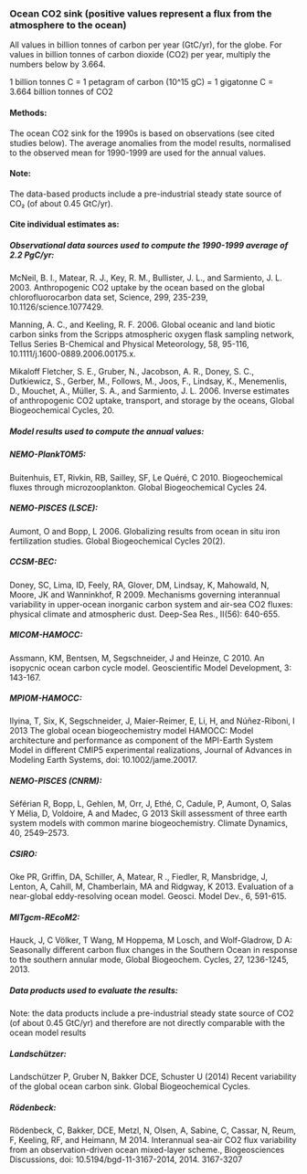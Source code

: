 ### Ocean CO2 sink (positive values represent a flux from the atmosphere to the ocean)

All values in billion tonnes of carbon per year (GtC/yr), for the globe. For values in billion tonnes of carbon dioxide (CO2) per year, multiply the numbers below by 3.664.

1 billion tonnes C = 1 petagram of carbon (10^15 gC) = 1 gigatonne C = 3.664 billion tonnes of CO2


#### Methods:

The ocean CO2 sink for the 1990s is based on observations (see cited studies below). The average anomalies from the model results, normalised to the observed mean for 1990-1999 are used for the annual values.


#### Note:
The data-based products include a pre-industrial steady state source of CO₂ (of about 0.45 GtC/yr).


#### Cite individual estimates as:

##### Observational data sources used to compute the 1990-1999 average of 2.2 PgC/yr:

McNeil, B. I., Matear, R. J., Key, R. M., Bullister, J. L., and Sarmiento, J. L. 2003. Anthropogenic CO2 uptake by the ocean based on the global chlorofluorocarbon data set, Science, 299, 235-239, 10.1126/science.1077429.

Manning, A. C., and Keeling, R. F. 2006. Global oceanic and land biotic carbon sinks from the Scripps atmospheric oxygen flask sampling network, Tellus Series B-Chemical and Physical Meteorology, 58, 95-116, 10.1111/j.1600-0889.2006.00175.x.

Mikaloff Fletcher, S. E., Gruber, N., Jacobson, A. R., Doney, S. C., Dutkiewicz, S., Gerber, M., Follows, M., Joos, F., Lindsay, K., Menemenlis, D., Mouchet, A., Müller, S. A., and Sarmiento, J. L. 2006. Inverse estimates of anthropogenic CO2 uptake, transport, and storage by the oceans, Global Biogeochemical Cycles, 20.

##### Model results used to compute the annual values:

##### NEMO-PlankTOM5:

Buitenhuis, ET, Rivkin, RB, Sailley, SF, Le Quéré, C 2010. Biogeochemical fluxes through microzooplankton. Global Biogeochemical Cycles 24.

##### NEMO-PISCES (LSCE):

Aumont, O and Bopp, L 2006. Globalizing results from ocean in situ iron fertilization studies. Global Biogeochemical Cycles 20(2).

##### CCSM-BEC:

Doney, SC, Lima, ID, Feely, RA, Glover, DM, Lindsay, K, Mahowald, N, Moore, JK and Wanninkhof, R 2009. Mechanisms governing interannual variability in upper-ocean inorganic carbon system and air-sea CO2 fluxes: physical climate and atmospheric dust. Deep-Sea Res., II(56): 640-655.

##### MICOM-HAMOCC:

Assmann, KM, Bentsen, M, Segschneider, J and Heinze, C 2010. An isopycnic ocean carbon cycle model. Geoscientific Model Development, 3: 143-167.

##### MPIOM-HAMOCC:

Ilyina, T, Six, K, Segschneider, J, Maier-Reimer, E, Li, H, and Núñez-Riboni, I 2013 The global ocean biogeochemistry model HAMOCC: Model architecture and performance as component of the MPI-Earth System Model in different CMIP5 experimental realizations, Journal of Advances in Modeling Earth Systems, doi: 10.1002/jame.20017.

##### NEMO-PISCES (CNRM):

Séférian R, Bopp, L, Gehlen, M, Orr, J, Ethé, C, Cadule, P, Aumont, O, Salas Y Mélia, D, Voldoire, A and Madec, G 2013 Skill assessment of three earth system models with common marine biogeochemistry. Climate Dynamics, 40, 2549–2573.

##### CSIRO:

Oke PR, Griffin, DA, Schiller, A, Matear, R ., Fiedler, R, Mansbridge, J, Lenton, A, Cahill, M, Chamberlain, MA and Ridgway, K 2013. Evaluation of a near-global eddy-resolving ocean model. Geosci. Model Dev., 6, 591-615.

##### MITgcm-REcoM2:

Hauck, J, C Völker, T Wang, M Hoppema, M Losch, and Wolf-Gladrow, D A: Seasonally different carbon flux changes in the Southern Ocean in response to the southern annular mode, Global Biogeochem. Cycles, 27, 1236-1245, 2013.

##### Data products used to evaluate the results:

Note: the data products include a pre-industrial steady state source of CO2 (of about 0.45 GtC/yr) and therefore are not directly comparable with the ocean model results

##### Landschützer:

Landschützer P, Gruber N, Bakker DCE, Schuster U (2014) Recent variability of the global ocean carbon sink. Global Biogeochemical Cycles.

##### Rödenbeck:

Rödenbeck, C, Bakker, DCE, Metzl, N, Olsen, A, Sabine, C, Cassar, N, Reum, F, Keeling, RF, and Heimann, M 2014. Interannual sea-air CO2 flux variability from an observation-driven ocean mixed-layer scheme., Biogeosciences Discussions, doi: 10.5194/bgd-11-3167-2014, 2014. 3167-3207
